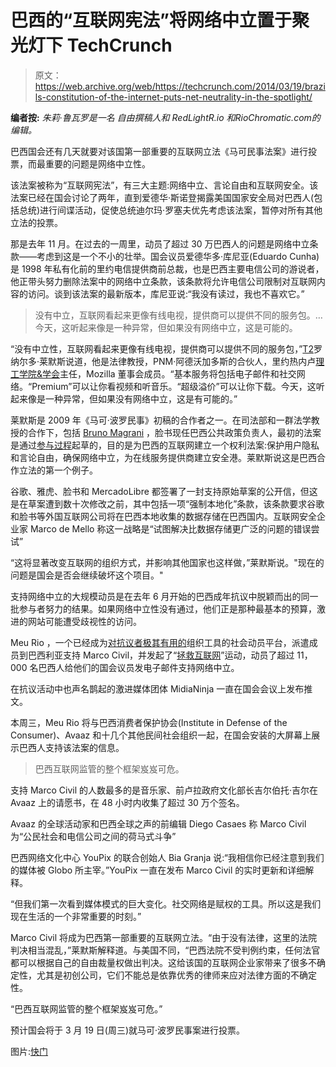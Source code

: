 # 巴西的“互联网宪法”将网络中立置于聚光灯下 TechCrunch

> 原文：<https://web.archive.org/web/https://techcrunch.com/2014/03/19/brazils-constitution-of-the-internet-puts-net-neutrality-in-the-spotlight/>

**编者按:** *朱莉·鲁瓦罗是一名* *自由撰稿人和 RedLightR.io 和RioChromatic.com的编辑。*

巴西国会还有几天就要对该国第一部重要的互联网立法《马可民事法案》进行投票，而最重要的问题是网络中立性。

该法案被称为“互联网宪法”，有三大主题:网络中立、言论自由和互联网安全。该法案已经在国会讨论了两年，直到爱德华·斯诺登揭露美国国家安全局对巴西人(包括总统)进行间谍活动，促使总统迪尔玛·罗塞夫优先考虑该法案，暂停对所有其他立法的投票。

那是去年 11 月。在过去的一周里，动员了超过 30 万巴西人的问题是网络中立条款——考虑到这是一个不小的壮举。国会议员爱德华多·库尼亚(Eduardo Cunha)是 1998 年私有化前的里约电信提供商前总裁，也是巴西主要电信公司的游说者，他正带头努力删除法案中的网络中立条款，该条款将允许电信公司限制对互联网内容的访问。谈到该法案的最新版本，库尼亚说:“我没有读过，我也不喜欢它。”

> 没有中立，互联网看起来更像有线电视，提供商可以提供不同的服务包。…今天，这听起来像是一种异常，但如果没有网络中立，这是可能的。

“没有中立性，互联网看起来更像有线电视，提供商可以提供不同的服务包，”[T2](https://web.archive.org/web/20221208152939/http://www1.folha.uol.com.br/fsp/poder/77765-votacao-do-marco-civil-e-decisiva-para-o-pais-na-area-de-tecnologia.shtml)罗纳尔多·莱默斯说道，他是法律教授，PNM·阿德沃加多斯的合伙人，里约热内卢[理工学院&学会](https://web.archive.org/web/20221208152939/http://direitorio.fgv.br/cts)主任，Mozilla 董事会成员。“基本服务将包括电子邮件和社交网络。“Premium”可以让你看视频和听音乐。“超级溢价”可以让你下载。今天，这听起来像是一种异常，但如果没有网络中立，这是有可能的。”

莱默斯是 2009 年《马可·波罗民事》初稿的合作者之一。在司法部和一群法学教授的合作下，包括 [Bruno Magrani](https://web.archive.org/web/20221208152939/http://br.linkedin.com/pub/bruno-magrani/3/41/812) ，脸书现任巴西公共政策负责人，最初的法案是通过[参与过程](https://web.archive.org/web/20221208152939/http://culturadigital.br/marcocivil/)起草的，目的是为巴西的互联网建立一个权利法案:保护用户隐私和言论自由，确保网络中立，为在线服务提供商建立安全港。莱默斯说这是巴西合作立法的第一个例子。

谷歌、雅虎、脸书和 MercadoLibre 都签署了一封支持原始草案的公开信，但这是在草案遭到数十次修改之前，其中包括一项“强制本地化”条款，该条款要求谷歌和脸书等外国互联网公司将在巴西本地收集的数据存储在巴西国内。互联网安全企业家 Marco de Mello 称这一战略是“试图解决比数据存储更广泛的问题的错误尝试”

“这将显著改变互联网的组织方式，并影响其他国家也这样做，”莱默斯说。"现在的问题是国会是否会继续破坏这个项目。"

支持网络中立的大规模动员是在去年 6 月开始的巴西成年抗议中脱颖而出的同一批参与者努力的结果。如果网络中立性没有通过，他们正是那种最基本的预算，激进的网站可能遭受歧视性的访问。

Meu Rio ，一个已经成为[对抗议者极其有用的](https://web.archive.org/web/20221208152939/https://beta.techcrunch.com/2013/09/22/hackathons-hyperbole-and-how-to-find-a-parking-spot-in-rio-de-janeiro/)组织工具的社会动员平台，派遣成员到巴西利亚支持 Marco Civil，并发起了“[拯救互联网](https://web.archive.org/web/20221208152939/http://salveainternet.meurio.org.br/)”运动，动员了超过 11，000 名巴西人给他们的国会议员发电子邮件支持网络中立。

在抗议活动中也声名鹊起的激进媒体团体 MidiaNinja 一直在国会会议上发布推文。

本周三，Meu Rio 将与巴西消费者保护协会(Institute in Defense of the Consumer)、Avaaz 和十几个其他民间社会组织一起，在国会安装的大屏幕上展示巴西人支持该法案的信息。

> 巴西互联网监管的整个框架岌岌可危。

支持 Marco Civil 的人数最多的是音乐家、前卢拉政府文化部长吉尔伯托·吉尔在 Avaaz 上的请愿书，在 48 小时内收集了超过 30 万个签名。

Avaaz 的全球活动家和巴西全球之声的前编辑 Diego Casaes 称 Marco Civil 为“公民社会和电信公司之间的荷马式斗争”

巴西网络文化中心 YouPix 的联合创始人 Bia Granja 说:“我相信你已经注意到我们的媒体被 Globo 所主宰。”YouPix 一直在发布 Marco Civil 的实时更新和详细解释。

“但我们第一次看到媒体模式的巨大变化。社交网络是赋权的工具。所以这是我们现在生活的一个非常重要的时刻。”

Marco Civil 将成为巴西第一部重要的互联网立法。“由于没有法律，这里的法院判决相当混乱，”莱默斯解释道。与美国不同，“巴西法院不受判例约束，任何法官都可以根据自己的自由裁量权做出判决。这给该国的互联网企业家带来了很多不确定性，尤其是初创公司，它们不能总是依靠优秀的律师来应对法律方面的不确定性。

“巴西互联网监管的整个框架岌岌可危。”

预计国会将于 3 月 19 日(周三)就马可·波罗民事案进行投票。

图片:[快门](https://web.archive.org/web/20221208152939/http://www.shutterstock.com/)